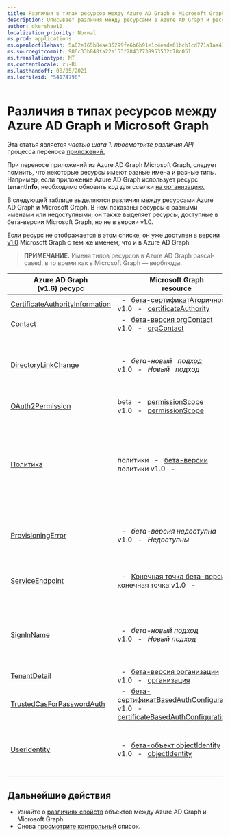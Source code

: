 ```yaml
---
title: Различия в типах ресурсов между Azure AD Graph и Microsoft Graph
description: Описывает различия между ресурсами в Azure AD Graph и ресурсами в Microsoft Graph, чтобы помочь перенести приложения.
author: dkershaw10
localization_priority: Normal
ms.prod: applications
ms.openlocfilehash: 5a02e165b84ae35299fe6b6b91e1c4eade61bcb1cd771a1aa43f92f6e4a468fe
ms.sourcegitcommit: 986c33b848fa22a153f28437738953532b78c051
ms.translationtype: MT
ms.contentlocale: ru-RU
ms.lasthandoff: 08/05/2021
ms.locfileid: "54174796"
---
```

# <a name="resource-type-differences-between-azure-ad-graph-and-microsoft-graph"></a>Различия в типах ресурсов между Azure AD Graph и Microsoft Graph

Эта статья является *частью шага 1: просмотрите различия API* процесса переноса [приложений.](migrate-azure-ad-graph-planning-checklist.md)

При переносе приложений из Azure AD Graph Microsoft Graph, следует помнить, что некоторые ресурсы имеют разные имена и разные типы.  Например, если приложение Azure AD Graph использует ресурс **tenantInfo,** необходимо обновить код для ссылки [на организацию.](/graph/api/resources/organization?view=graph-rest-1.0)

В следующей таблице выделяются различия между ресурсами Azure AD Graph и Microsoft Graph.  В нем показаны ресурсы с разными именами или недоступными; он также выделяет ресурсы, доступные в бета-версии Microsoft Graph, но не в версии v1.0.

Если ресурс  не отображается в этом списке, он уже доступен в [версии v1.0](/graph/api/overview?view=graph-rest-1.0) Microsoft Graph с тем же именем, что и в Azure AD Graph.

> **ПРИМЕЧАНИЕ.** Имена типов ресурсов в Azure AD Graph pascal-cased, в то время как в Microsoft Graph — верблюды.

|Azure AD Graph <br>(v1.6) ресурс |Microsoft Graph<br>resource|Комментарии|
|---|---|---|
| [CertificateAuthorityInformation](/previous-versions/azure/ad/graph/api/entity-and-complex-type-reference) | &nbsp; - &nbsp; [бета-сертификатАторичность](/graph/api/resources/certificateauthority?view=graph-rest-beta)<br>v1.0 &nbsp; - &nbsp; [certificateAuthority](/graph/api/resources/certificateauthority?view=graph-rest-1.0) | |
| [Contact](/previous-versions/azure/ad/graph/api/entity-and-complex-type-reference) | &nbsp; - &nbsp; [бета-версия orgContact](/graph/api/resources/orgContact?view=graph-rest-beta)<br>v1.0 &nbsp; - &nbsp; [orgContact](/graph/api/resources/orgContact?view=graph-rest-1.0) | |
| [DirectoryLinkChange](/previous-versions/azure/ad/graph/api/entity-and-complex-type-reference) | &nbsp; - &nbsp; _бета-новый &nbsp; подход_ <br>v1.0 &nbsp; - &nbsp; _Новый &nbsp; подход_ | Запрос Delta поддерживает обнаружение изменений отношений с помощью механизма, который не требует этого ресурса. См. [отличия функций между Azure AD Graph и Microsoft Graph.](migrate-azure-ad-graph-feature-differences.md) |
| [OAuth2Permission](/previous-versions/azure/ad/graph/api/entity-and-complex-type-reference) | beta &nbsp; - &nbsp; [permissionScope](/graph/api/resources/permissionScope?view=graph-rest-beta) <br> v1.0 &nbsp; - &nbsp; [permissionScope](/graph/api/resources/permissionScope?view=graph-rest-1.0) ||
 [Политика](/previous-versions/azure/ad/graph/api/entity-and-complex-type-reference) | политики &nbsp; - &nbsp; [бета-версии](/graph/api/resources/policy-overview?view=graph-rest-beta) <br> политики v1.0 &nbsp; - &nbsp; [](/graph/api/resources/policy-overview?view=graph-rest-1.0)| Каждый тип политики имеет уникальное имя типа  и структуру в сегменте url-адресов политик в Microsoft Graph. В Azure AD Graph это был один тип политики. Например, для Azure AD Graph работать с ресурсом **Политики** и  задать свойство типа , в то время как в Microsoft Graph это будет `TokenIssuancePolicy` ресурс **tokenIssuancePolicy.** |
| [ProvisioningError](/previous-versions/azure/ad/graph/api/entity-and-complex-type-reference) | &nbsp; - &nbsp; _бета-версия недоступна_ <br> v1.0 &nbsp; - &nbsp; _Недоступны_ | Этот ресурс обесценив.  Однако в [onPremisesProvisioningError](/graph/api/resources/onPremisesProvisioningError?view=graph-rest-1.0)можно найти новый ресурс, описывающий все ошибки, связанные с Подключение AD. |
| [ServiceEndpoint](/previous-versions/azure/ad/graph/api/entity-and-complex-type-reference) | &nbsp; - &nbsp; [Конечная точка бета-версии](/graph/api/resources/endpoint?view=graph-rest-beta) <br> конечная точка v1.0 &nbsp; - &nbsp; [](/graph/api/resources/endpoint?view=graph-rest-1.0) | **Конечные точки** доступны только [](/graph/api/resources/group?view=graph-rest-beta) как часть группового ресурса в бета-версии, так и ресурса [servicePrincipal](/graph/api/resources/serviceprincipal?view=graph-rest-1.0) как в бета-версии, так и в v1.0.|
| [SignInName](/previous-versions/azure/ad/graph/api/entity-and-complex-type-reference) | &nbsp; - &nbsp; _бета-новый подход_ <br> v1.0 &nbsp; - &nbsp; _Новый подход_ | Новое моделирование идентификаторов, используемых для входов в учетную запись пользователя. Дополнительные сведения см. в типе ресурса [objectIdentity.](/graph/api/resources/objectIdentity?view=graph-rest-1.0) Поддерживает сценарии Azure AD B2C. |
| [TenantDetail](/previous-versions/azure/ad/graph/api/entity-and-complex-type-reference) | &nbsp; - &nbsp; [бета-версия организации](/graph/api/resources/organization?view=graph-rest-beta) <br> v1.0 &nbsp; - &nbsp; [организация](/graph/api/resources/organization?view=graph-rest-1.0) | |
| [TrustedCasForPasswordAuth](/previous-versions/azure/ad/graph/api/entity-and-complex-type-reference) | &nbsp; - &nbsp; [бета-сертификатBasedAuthConfiguration](/graph/api/resources/certificatebasedcuthconfiguration?view=graph-rest-beta) <br> v1.0 &nbsp; - &nbsp; [certificateBasedAuthConfiguration](/graph/api/resources/certificatebasedcuthconfiguration?view=graph-rest-1.0) | |
| [UserIdentity](/previous-versions/azure/ad/graph/api/entity-and-complex-type-reference) | &nbsp; - &nbsp; [бета-объект objectIdentity](/graph/api/resources/objectidentity?view=graph-rest-beta) <br> v1.0 &nbsp; - &nbsp; [objectIdentity](/graph/api/resources/objectidentity?view=graph-rest-1.0) |  Новое моделирование идентификаторов, используемых для входов в учетную запись пользователя под названием **objectIdentity.** Поддерживает сценарии Azure AD B2C. |

## <a name="next-steps"></a>Дальнейшие действия

- Узнайте о [различиях свойств](migrate-azure-ad-graph-property-differences.md) объектов между Azure AD Graph и Microsoft Graph.
- Снова [просмотрите контрольный](migrate-azure-ad-graph-planning-checklist.md) список.